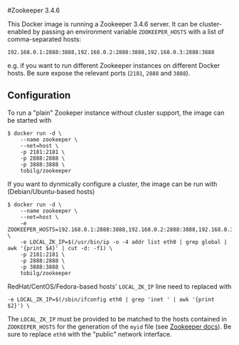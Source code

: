 #Zookeeper 3.4.6

This Docker image is running a Zookeeper 3.4.6 server. It can be cluster-enabled by passing an environment variable `ZOOKEEPER_HOSTS` with a list of comma-separated hosts:

    192.168.0.1:2888:3888,192.168.0.2:2888:3888,192.168.0.3:2888:3888

e.g. if you want to run different Zookeeper instances on different Docker hosts. Be sure expose the relevant ports (`2181`, `2888` and `3888`).

## Configuration

To run a "plain" Zookeper instance without cluster support, the image can be started with 

    $ docker run -d \
        --name zookeeper \
        --net=host \
        -p 2181:2181 \
        -p 2888:2888 \
        -p 3888:3888 \
        tobilg/zookeeper

If you want to dynmically configure a cluster, the image can be run with (Debian/Ubuntu-based hosts)

    $ docker run -d \
        --name zookeeper \
        --net=host \
        -e ZOOKEEPER_HOSTS=192.168.0.1:2888:3888,192.168.0.2:2888:3888,192.168.0.3:2888:3888 \
        -e LOCAL_ZK_IP=$(/usr/bin/ip -o -4 addr list eth0 | grep global | awk '{print $4}' | cut -d: -f1) \
        -p 2181:2181 \
        -p 2888:2888 \
        -p 3888:3888 \
        tobilg/zookeeper

RedHat/CentOS/Fedora-based hosts' `LOCAL_ZK_IP` line need to replaced with

    -e LOCAL_ZK_IP=$(/sbin/ifconfig eth0 | grep 'inet ' | awk '{print $2}') \

The `LOCAL_ZK_IP` must be provided to be matched to the hosts contained in `ZOOKEEPER_HOSTS` for the generation of the `myid` file (see [Zookeeper docs](http://zookeeper.apache.org/doc/trunk/zookeeperStarted.html#sc_RunningReplicatedZooKeeper)).
Be sure to replace `eth0` with the "public" network interface.